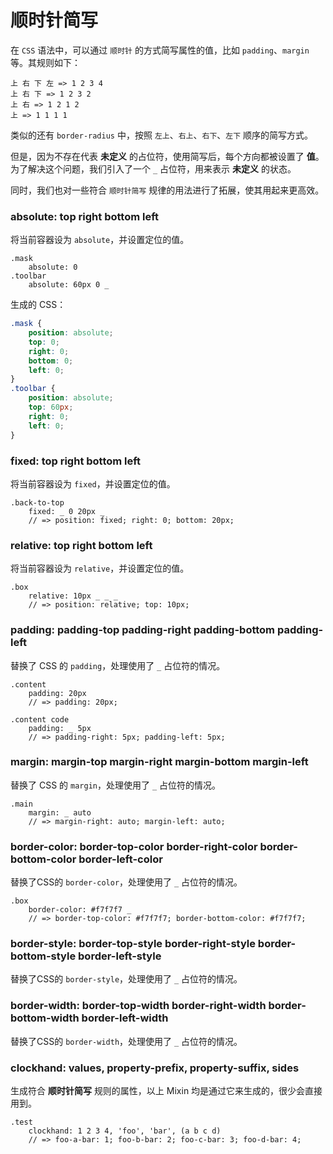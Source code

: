 顺时针简写
===

在 `CSS` 语法中，可以通过 `顺时针` 的方式简写属性的值，比如 `padding`、`margin` 等。其规则如下：

    上 右 下 左 => 1 2 3 4
    上 右 下 => 1 2 3 2
    上 右 => 1 2 1 2
    上 => 1 1 1 1

类似的还有 `border-radius` 中，按照 `左上`、`右上`、`右下`、`左下` 顺序的简写方式。

但是，因为不存在代表 **未定义** 的占位符，使用简写后，每个方向都被设置了 **值**。  
为了解决这个问题，我们引入了一个 `_` 占位符，用来表示 **未定义** 的状态。

同时，我们也对一些符合 `顺时针简写` 规律的用法进行了拓展，使其用起来更高效。

### absolute: top right bottom left

将当前容器设为 `absolute`，并设置定位的值。

```stylus
.mask
    absolute: 0
.toolbar
    absolute: 60px 0 _
```

生成的 CSS：

```css
.mask {
    position: absolute;
    top: 0;
    right: 0;
    bottom: 0;
    left: 0;
}
.toolbar {
    position: absolute;
    top: 60px;
    right: 0;
    left: 0;
}
```

### fixed: top right bottom left

将当前容器设为 `fixed`，并设置定位的值。

```stylus
.back-to-top
    fixed: _ 0 20px _
    // => position: fixed; right: 0; bottom: 20px;
```

### relative: top right bottom left

将当前容器设为 `relative`，并设置定位的值。

```stylus
.box
    relative: 10px _ _ _
    // => position: relative; top: 10px;
```

### padding: padding-top padding-right padding-bottom padding-left

替换了 CSS 的 `padding`，处理使用了 `_` 占位符的情况。

```stylus
.content
    padding: 20px
    // => padding: 20px;

.content code
    padding: _ 5px
    // => padding-right: 5px; padding-left: 5px;
```

### margin: margin-top margin-right margin-bottom margin-left

替换了 CSS 的 `margin`，处理使用了 `_` 占位符的情况。

```stylus
.main
    margin: _ auto
    // => margin-right: auto; margin-left: auto;
```

### border-color: border-top-color border-right-color border-bottom-color border-left-color

替换了CSS的 `border-color`，处理使用了 `_` 占位符的情况。

```stylus
.box
    border-color: #f7f7f7 _
    // => border-top-color: #f7f7f7; border-bottom-color: #f7f7f7;
```

### border-style: border-top-style border-right-style border-bottom-style border-left-style

替换了CSS的 `border-style`，处理使用了 `_` 占位符的情况。

### border-width: border-top-width border-right-width border-bottom-width border-left-width

替换了CSS的 `border-width`，处理使用了 `_` 占位符的情况。

### clockhand: values, property-prefix, property-suffix, sides

生成符合 **顺时针简写** 规则的属性，以上 Mixin 均是通过它来生成的，很少会直接用到。

```stylus
.test
    clockhand: 1 2 3 4, 'foo', 'bar', (a b c d)
    // => foo-a-bar: 1; foo-b-bar: 2; foo-c-bar: 3; foo-d-bar: 4;
```
